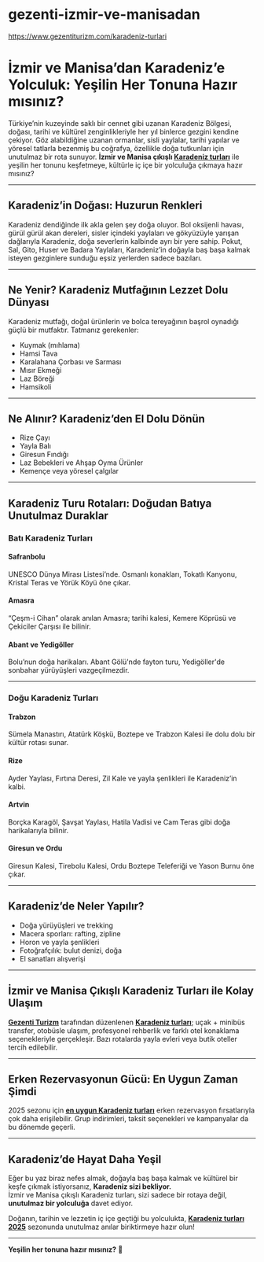 # gezenti-izmir-ve-manisadan
https://www.gezentiturizm.com/karadeniz-turlari

# İzmir ve Manisa’dan Karadeniz’e Yolculuk: Yeşilin Her Tonuna Hazır mısınız?

Türkiye’nin kuzeyinde saklı bir cennet gibi uzanan Karadeniz Bölgesi, doğası, tarihi ve kültürel zenginlikleriyle her yıl binlerce gezgini kendine çekiyor. Göz alabildiğine uzanan ormanlar, sisli yaylalar, tarihi yapılar ve yöresel tatlarla bezenmiş bu coğrafya, özellikle doğa tutkunları için unutulmaz bir rota sunuyor. **İzmir ve Manisa çıkışlı [Karadeniz turları](https://www.gezentiturizm.com/karadeniz-turlari)** ile yeşilin her tonunu keşfetmeye, kültürle iç içe bir yolculuğa çıkmaya hazır mısınız?

---

## Karadeniz’in Doğası: Huzurun Renkleri

Karadeniz dendiğinde ilk akla gelen şey doğa oluyor. Bol oksijenli havası, gürül gürül akan dereleri, sisler içindeki yaylaları ve gökyüzüyle yarışan dağlarıyla Karadeniz, doğa severlerin kalbinde ayrı bir yere sahip. Pokut, Sal, Gito, Huser ve Badara Yaylaları, Karadeniz’in doğayla baş başa kalmak isteyen gezginlere sunduğu eşsiz yerlerden sadece bazıları.

---

## Ne Yenir? Karadeniz Mutfağının Lezzet Dolu Dünyası

Karadeniz mutfağı, doğal ürünlerin ve bolca tereyağının başrol oynadığı güçlü bir mutfaktır. Tatmanız gerekenler:

- Kuymak (mıhlama)  
- Hamsi Tava  
- Karalahana Çorbası ve Sarması  
- Mısır Ekmeği  
- Laz Böreği  
- Hamsikoli  

---

## Ne Alınır? Karadeniz’den El Dolu Dönün

- Rize Çayı  
- Yayla Balı  
- Giresun Fındığı  
- Laz Bebekleri ve Ahşap Oyma Ürünler  
- Kemençe veya yöresel çalgılar  

---

## Karadeniz Turu Rotaları: Doğudan Batıya Unutulmaz Duraklar

### Batı Karadeniz Turları

#### **Safranbolu**  
UNESCO Dünya Mirası Listesi’nde. Osmanlı konakları, Tokatlı Kanyonu, Kristal Teras ve Yörük Köyü öne çıkar.

#### **Amasra**  
“Çeşm-i Cihan” olarak anılan Amasra; tarihi kalesi, Kemere Köprüsü ve Çekiciler Çarşısı ile bilinir.

#### **Abant ve Yedigöller**  
Bolu’nun doğa harikaları. Abant Gölü'nde fayton turu, Yedigöller'de sonbahar yürüyüşleri vazgeçilmezdir.

---

### Doğu Karadeniz Turları

#### **Trabzon**  
Sümela Manastırı, Atatürk Köşkü, Boztepe ve Trabzon Kalesi ile dolu dolu bir kültür rotası sunar.

#### **Rize**  
Ayder Yaylası, Fırtına Deresi, Zil Kale ve yayla şenlikleri ile Karadeniz’in kalbi.

#### **Artvin**  
Borçka Karagöl, Şavşat Yaylası, Hatila Vadisi ve Cam Teras gibi doğa harikalarıyla bilinir.

#### **Giresun ve Ordu**  
Giresun Kalesi, Tirebolu Kalesi, Ordu Boztepe Teleferiği ve Yason Burnu öne çıkar.

---

## Karadeniz’de Neler Yapılır?

- Doğa yürüyüşleri ve trekking  
- Macera sporları: rafting, zipline  
- Horon ve yayla şenlikleri  
- Fotoğrafçılık: bulut denizi, doğa  
- El sanatları alışverişi  

---

## İzmir ve Manisa Çıkışlı Karadeniz Turları ile Kolay Ulaşım

[**Gezenti Turizm**](https://www.gezentiturizm.com/) tarafından düzenlenen **[Karadeniz turları](https://www.gezentiturizm.com/karadeniz-turlari)**; uçak + minibüs transfer, otobüsle ulaşım, profesyonel rehberlik ve farklı otel konaklama seçenekleriyle gerçekleşir. Bazı rotalarda yayla evleri veya butik oteller tercih edilebilir.

---

## Erken Rezervasyonun Gücü: En Uygun Zaman Şimdi

2025 sezonu için [**en uygun Karadeniz turları**](https://www.gezentiturizm.com/karadeniz-turlari) erken rezervasyon fırsatlarıyla çok daha erişilebilir. Grup indirimleri, taksit seçenekleri ve kampanyalar da bu dönemde geçerli.

---

## Karadeniz’de Hayat Daha Yeşil

Eğer bu yaz biraz nefes almak, doğayla baş başa kalmak ve kültürel bir keşfe çıkmak istiyorsanız, **Karadeniz sizi bekliyor.**  
İzmir ve Manisa çıkışlı Karadeniz turları, sizi sadece bir rotaya değil, **unutulmaz bir yolculuğa** davet ediyor.

Doğanın, tarihin ve lezzetin iç içe geçtiği bu yolculukta, **[Karadeniz turları 2025](https://www.gezentiturizm.com/karadeniz-turlari)** sezonunda unutulmaz anılar biriktirmeye hazır olun!

---

**Yeşilin her tonuna hazır mısınız?** 🌲
